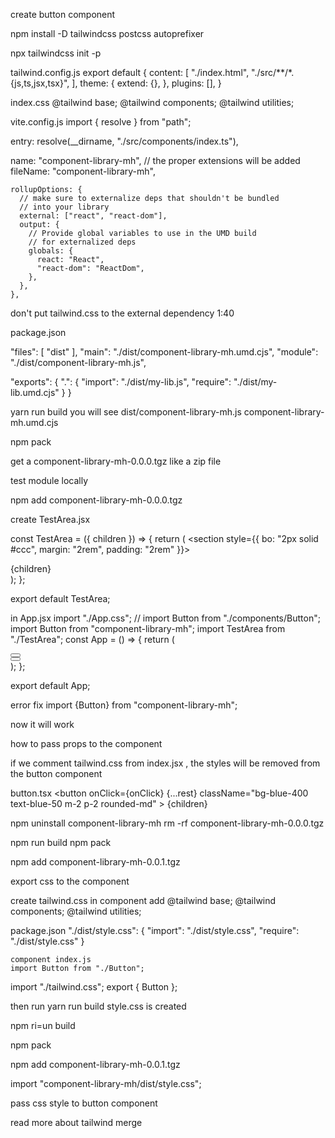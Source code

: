 create button component

<!-- import React from "react";

const Button = (props) => {
  return <div>Hello</div>;
};

export default Button; -->

npm install -D tailwindcss postcss autoprefixer

npx tailwindcss init -p

tailwind.config.js
export default {
  content: [
    "./index.html",
    "./src/**/*.{js,ts,jsx,tsx}",
  ],
  theme: {
    extend: {},
  },
  plugins: [],
}

index.css
@tailwind base;
@tailwind components;
@tailwind utilities;

vite.config.js
import { resolve } from "path";

 entry: resolve(__dirname, "./src/components/index.ts"),   

  name: "component-library-mh",
      // the proper extensions will be added
      fileName: "component-library-mh",



    rollupOptions: {
      // make sure to externalize deps that shouldn't be bundled
      // into your library
      external: ["react", "react-dom"],
      output: {
        // Provide global variables to use in the UMD build
        // for externalized deps
        globals: {
          react: "React",
          "react-dom": "ReactDom",
        },
      },
    },    

don't put tailwind.css to the external dependency
1:40

package.json

 "files": [
    "dist"
  ],
  "main": "./dist/component-library-mh.umd.cjs",
  "module": "./dist/component-library-mh.js",

  "exports": {
    ".": {
      "import": "./dist/my-lib.js",
      "require": "./dist/my-lib.umd.cjs"
    }
  }


  yarn run  build
  you will see dist/component-library-mh.js
  component-library-mh.umd.cjs

  npm pack

  get a component-library-mh-0.0.0.tgz like a zip file

  test module locally

  npm add component-library-mh-0.0.0.tgz

  create TestArea.jsx

  const TestArea = ({ children }) => {
  return (
    <section style={{ bo: "2px solid #ccc", margin: "2rem", padding: "2rem" }}>
      <div>{children}</div>
    </section>
  );
};

export default TestArea;

in App.jsx
import "./App.css";
// import Button from "./components/Button";
import Button from "component-library-mh";
import TestArea from "./TestArea";
const App = () => {
  return (
    <main>
      <section>
        <Button />
      </section>
      <TestArea>
        <Button />
      </TestArea>
    </main>
  );
};

export default App;


error 
fix
import {Button} from "component-library-mh";


now it will work 

how to pass props to the component 


if we comment tailwind.css from index.jsx , 
the styles will be removed from the button component 

button.tsx
 <button
      onClick={onClick}
      {...rest}
      className="bg-blue-400 text-blue-50 m-2 p-2 rounded-md"
    >
      {children}
  </button>


npm uninstall component-library-mh
rm -rf component-library-mh-0.0.0.tgz

npm run build
npm pack

npm add component-library-mh-0.0.1.tgz


export css to the component

create tailwind.css in component
 add @tailwind base;
@tailwind components;
@tailwind utilities;

package.json
 "./dist/style.css": {
      "import": "./dist/style.css",
      "require": "./dist/style.css"
    }

    component index.js
    import Button from "./Button";
import "./tailwind.css";
export { Button };

then run yarn run build 
style.css is created

npm ri=un build 

npm pack 

npm add component-library-mh-0.0.1.tgz

 import "component-library-mh/dist/style.css";


 pass css style to button component

 read more about tailwind merge


 





